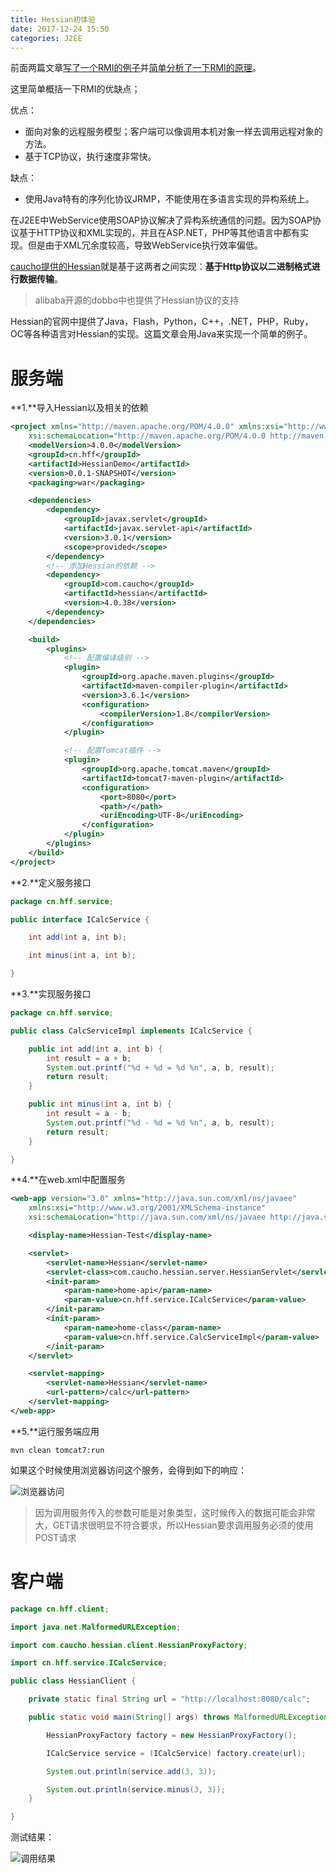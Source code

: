 ```yaml
---
title: Hessian初体验
date: 2017-12-24 15:50
categories: J2EE
---
```


前面两篇文章[写了一个RMI的例子](http://blog.csdn.net/holmofy/article/details/78881331)并[简单分析了一下RMI的原理](http://blog.csdn.net/holmofy/article/details/78881885)。

这里简单概括一下RMI的优缺点；

优点：

* 面向对象的远程服务模型；客户端可以像调用本机对象一样去调用远程对象的方法。
* 基于TCP协议，执行速度非常快。

缺点：

* 使用Java特有的序列化协议JRMP，不能使用在多语言实现的异构系统上。

在J2EE中WebService使用SOAP协议解决了异构系统通信的问题。因为SOAP协议基于HTTP协议和XML实现的，并且在ASP.NET，PHP等其他语言中都有实现。但是由于XML冗余度较高，导致WebService执行效率偏低。

[caucho提供的Hessian](http://hessian.caucho.com/)就是基于这两者之间实现：**基于Http协议以二进制格式进行数据传输**。

> alibaba开源的dobbo中也提供了Hessian协议的支持

Hessian的官网中提供了Java，Flash，Python，C++，.NET，PHP，Ruby，OC等各种语言对Hessian的实现。这篇文章会用Java来实现一个简单的例子。

# 服务端

**1.**导入Hessian以及相关的依赖

```xml
<project xmlns="http://maven.apache.org/POM/4.0.0" xmlns:xsi="http://www.w3.org/2001/XMLSchema-instance"
	xsi:schemaLocation="http://maven.apache.org/POM/4.0.0 http://maven.apache.org/xsd/maven-4.0.0.xsd">
	<modelVersion>4.0.0</modelVersion>
	<groupId>cn.hff</groupId>
	<artifactId>HessianDemo</artifactId>
	<version>0.0.1-SNAPSHOT</version>
	<packaging>war</packaging>

	<dependencies>
		<dependency>
			<groupId>javax.servlet</groupId>
			<artifactId>javax.servlet-api</artifactId>
			<version>3.0.1</version>
			<scope>provided</scope>
		</dependency>
        <!-- 添加Hessian的依赖 -->
		<dependency>
			<groupId>com.caucho</groupId>
			<artifactId>hessian</artifactId>
			<version>4.0.38</version>
		</dependency>
	</dependencies>

	<build>
		<plugins>
            <!-- 配置编译级别 -->
			<plugin>
				<groupId>org.apache.maven.plugins</groupId>
				<artifactId>maven-compiler-plugin</artifactId>
				<version>3.6.1</version>
				<configuration>
					<compilerVersion>1.8</compilerVersion>
				</configuration>
			</plugin>

			<!-- 配置Tomcat插件 -->
			<plugin>
				<groupId>org.apache.tomcat.maven</groupId>
				<artifactId>tomcat7-maven-plugin</artifactId>
				<configuration>
					<port>8080</port>
					<path>/</path>
					<uriEncoding>UTF-8</uriEncoding>
				</configuration>
			</plugin>
		</plugins>
	</build>
</project>
```

**2.**定义服务接口

```java
package cn.hff.service;

public interface ICalcService {

	int add(int a, int b);

	int minus(int a, int b);

}
```

**3.**实现服务接口

```java
package cn.hff.service;

public class CalcServiceImpl implements ICalcService {

	public int add(int a, int b) {
		int result = a + b;
		System.out.printf("%d + %d = %d %n", a, b, result);
		return result;
	}

	public int minus(int a, int b) {
		int result = a - b;
		System.out.printf("%d - %d = %d %n", a, b, result);
		return result;
	}

}
```

**4.**在web.xml中配置服务

```xml
<web-app version="3.0" xmlns="http://java.sun.com/xml/ns/javaee"
	xmlns:xsi="http://www.w3.org/2001/XMLSchema-instance"
	xsi:schemaLocation="http://java.sun.com/xml/ns/javaee http://java.sun.com/xml/ns/javaee/web-app_3_0.xsd">

	<display-name>Hessian-Test</display-name>

	<servlet>
		<servlet-name>Hessian</servlet-name>
		<servlet-class>com.caucho.hessian.server.HessianServlet</servlet-class>
		<init-param>
			<param-name>home-api</param-name>
			<param-value>cn.hff.service.ICalcService</param-value>
		</init-param>
		<init-param>
			<param-name>home-class</param-name>
			<param-value>cn.hff.service.CalcServiceImpl</param-value>
		</init-param>
	</servlet>

	<servlet-mapping>
		<servlet-name>Hessian</servlet-name>
		<url-pattern>/calc</url-pattern>
	</servlet-mapping>
</web-app>
```

**5.**运行服务端应用

```shell
mvn clean tomcat7:run
```



如果这个时候使用浏览器访问这个服务，会得到如下的响应：

![浏览器访问](http://img-blog.csdn.net/20171224151307535?watermark/2/text/aHR0cDovL2Jsb2cuY3Nkbi5uZXQvSG9sbW9meQ==/font/5a6L5L2T/fontsize/400/fill/I0JBQkFCMA==/dissolve/70/gravity/SouthEast)

> 因为调用服务传入的参数可能是对象类型，这时候传入的数据可能会非常大，GET请求很明显不符合要求，所以Hessian要求调用服务必须的使用POST请求

# 客户端

```java
package cn.hff.client;

import java.net.MalformedURLException;

import com.caucho.hessian.client.HessianProxyFactory;

import cn.hff.service.ICalcService;

public class HessianClient {

	private static final String url = "http://localhost:8080/calc";

	public static void main(String[] args) throws MalformedURLException, ClassNotFoundException {

		HessianProxyFactory factory = new HessianProxyFactory();

		ICalcService service = (ICalcService) factory.create(url);

		System.out.println(service.add(3, 3));

		System.out.println(service.minus(3, 3));
	}

}
```

测试结果：

![调用结果](http://img-blog.csdn.net/20171224151317617?watermark/2/text/aHR0cDovL2Jsb2cuY3Nkbi5uZXQvSG9sbW9meQ==/font/5a6L5L2T/fontsize/400/fill/I0JBQkFCMA==/dissolve/70/gravity/SouthEast)